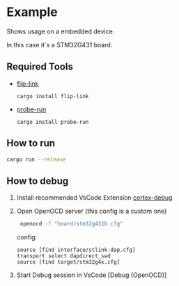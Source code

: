 # Example

Shows usage on a embedded device.

In this case it`s a STM32G431 board.

## Required Tools

- [flip-link](https://github.com/knurling-rs/flip-link)
  
    ```
    cargo install flip-link
    ```

- [probe-run](https://github.com/knurling-rs/probe-run)

    ```
    cargo install probe-run
    ```

## How to run

```bash
cargo run --release
```

## How to debug

1. Install recommended VsCode Extension [cortex-debug](https://github.com/Marus/cortex-debug)
2. Open OpenOCD server (this config is a custom one)
   
   ```bash
    openocd -f "board/stm32g431b.cfg"
   ```

   config:
    ```
    source [find interface/stlink-dap.cfg]
    transport select dapdirect_swd
    source [find target/stm32g4x.cfg]
    ```
3. Start Debug session in VsCode [Debug (OpenOCD)]